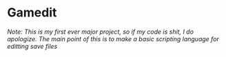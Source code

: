 # Gamedit
*Note:  This is my first ever major project, so if my code is shit, I do apologize. The main point of this is to make a basic scripting language for editting save files*